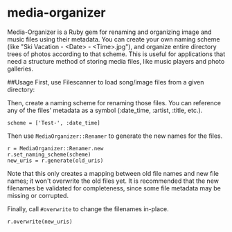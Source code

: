 # media-organizer
Media-Organizer is a Ruby gem for renaming and organizing image and music files using their metadata. 
You can create your own naming scheme (like "Ski Vacation - \<Date\> - \<Time\>.jpg"), 
and organize entire directory trees of photos according to that scheme. 
This is useful for applications that need a structure method of storing media files, like music players and photo galleries.

##Usage
First, use Filescanner to load song/image files from a given directory:

Then, create a naming scheme for renaming those files. You can reference any of the files'
metadata as a symbol (:date_time, :artist, :title, etc.).

```
scheme = ['Test-', :date_time]
```

Then use `MediaOrganizer::Renamer` to generate the new names for the files. 
```
r = MediaOrganizer::Renamer.new
r.set_naming_scheme(scheme)
new_uris = r.generate(old_uris)
```
Note that this only creates a mapping between old file names and new file names; it won't
overwrite the old files yet. It is recommended that the new 
filenames be validated for completeness, since some file metadata may be missing or corrupted.

Finally, call `#overwrite` to change the filenames in-place.

```
r.overwrite(new_uris)
```



